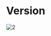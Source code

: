 # Version
![2](https://user-images.githubusercontent.com/96158726/171417807-4cea1ae9-6c13-4e66-82b6-f0a0f1adfed0.png)
